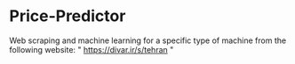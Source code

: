 # Price-Predictor
Web scraping and machine learning for a specific type of machine from the following website: " https://divar.ir/s/tehran "
